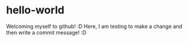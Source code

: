 # hello-world
Welcoming myself to github! :D
Here, I am testing to make a change and then write a commit message! :D
